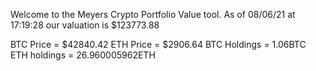 Welcome to the Meyers Crypto Portfolio Value tool. 
As of 08/06/21 at 17:19:28 our valuation is $123773.88 

BTC Price = $42840.42
 ETH Price = $2906.64
BTC Holdings = 1.06BTC
 ETH holdings = 26.960005962ETH 
